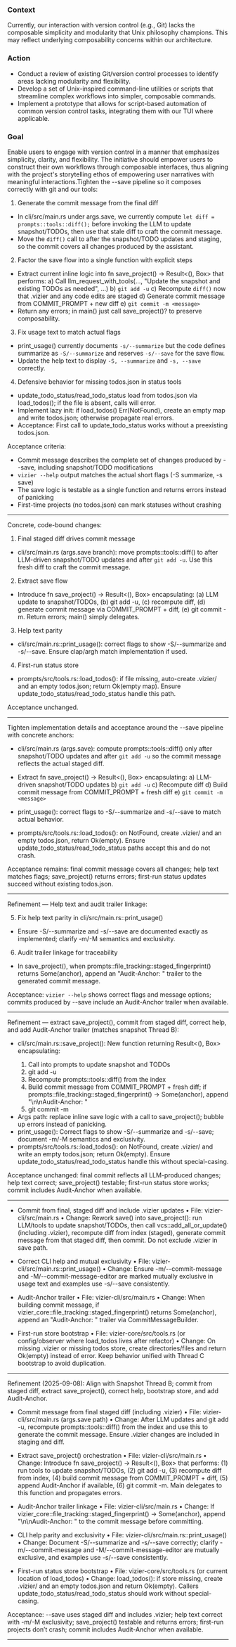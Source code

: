 ### Context

Currently, our interaction with version control (e.g., Git) lacks the composable simplicity and modularity that Unix philosophy champions. This may reflect underlying composability concerns within our architecture.

### Action

- Conduct a review of existing Git/version control processes to identify areas lacking modularity and flexibility.
- Develop a set of Unix-inspired command-line utilities or scripts that streamline complex workflows into simpler, composable commands.
- Implement a prototype that allows for script-based automation of common version control tasks, integrating them with our TUI where applicable.

### Goal

Enable users to engage with version control in a manner that emphasizes simplicity, clarity, and flexibility. The initiative should empower users to construct their own workflows through composable interfaces, thus aligning with the project's storytelling ethos of empowering user narratives with meaningful interactions.Tighten the --save pipeline so it composes correctly with git and our tools:

1) Generate the commit message from the final diff
- In cli/src/main.rs under args.save, we currently compute `let diff = prompts::tools::diff();` before invoking the LLM to update snapshot/TODOs, then use that stale diff to craft the commit message.
- Move the `diff()` call to after the snapshot/TODO updates and staging, so the commit covers all changes produced by the assistant.

2) Factor the save flow into a single function with explicit steps
- Extract current inline logic into fn save_project() -> Result<(), Box<dyn Error>> that performs:
  a) Call llm_request_with_tools(..., "Update the snapshot and existing TODOs as needed", ...)
  b) `git add -u`
  c) Recompute `diff()` now that .vizier and any code edits are staged
  d) Generate commit message from COMMIT_PROMPT + new diff
  e) `git commit -m <message>`
- Return any errors; in main() just call save_project()? to preserve composability.

3) Fix usage text to match actual flags
- print_usage() currently documents `-s/--summarize` but the code defines summarize as `-S/--summarize` and reserves `-s/--save` for the save flow.
- Update the help text to display `-S, --summarize` and `-s, --save` correctly.

4) Defensive behavior for missing todos.json in status tools
- update_todo_status/read_todo_status load from todos.json via load_todos(); if the file is absent, calls will error.
- Implement lazy init: if load_todos() Err(NotFound), create an empty map and write todos.json; otherwise propagate real errors.
- Acceptance: First call to update_todo_status works without a preexisting todos.json.

Acceptance criteria:
- Commit message describes the complete set of changes produced by --save, including snapshot/TODO modifications
- `vizier --help` output matches the actual short flags (-S summarize, -s save)
- The save logic is testable as a single function and returns errors instead of panicking
- First-time projects (no todos.json) can mark statuses without crashing

---

Concrete, code-bound changes:

1) Final staged diff drives commit message
- cli/src/main.rs (args.save branch): move prompts::tools::diff() to after LLM-driven snapshot/TODO updates and after `git add -u`. Use this fresh diff to craft the commit message.

2) Extract save flow
- Introduce fn save_project() -> Result<(), Box<dyn std::error::Error>> encapsulating: (a) LLM update to snapshot/TODOs, (b) git add -u, (c) recompute diff, (d) generate commit message via COMMIT_PROMPT + diff, (e) git commit -m. Return errors; main() simply delegates.

3) Help text parity
- cli/src/main.rs::print_usage(): correct flags to show -S/--summarize and -s/--save. Ensure clap/argh match implementation if used.

4) First-run status store
- prompts/src/tools.rs::load_todos(): if file missing, auto-create .vizier/ and an empty todos.json; return Ok(empty map). Ensure update_todo_status/read_todo_status handle this path.

Acceptance unchanged.


---

Tighten implementation details and acceptance around the --save pipeline with concrete anchors:

- cli/src/main.rs (args.save): compute prompts::tools::diff() only after snapshot/TODO updates and after `git add -u` so the commit message reflects the actual staged diff.

- Extract fn save_project() -> Result<(), Box<dyn std::error::Error>> encapsulating:
  a) LLM-driven snapshot/TODO updates
  b) `git add -u`
  c) Recompute diff
  d) Build commit message from COMMIT_PROMPT + fresh diff
  e) `git commit -m <message>`

- print_usage(): correct flags to -S/--summarize and -s/--save to match actual behavior.

- prompts/src/tools.rs::load_todos(): on NotFound, create .vizier/ and an empty todos.json, return Ok(empty). Ensure update_todo_status/read_todo_status paths accept this and do not crash.

Acceptance remains: final commit message covers all changes; help text matches flags; save_project() returns errors; first-run status updates succeed without existing todos.json.

---

Refinement — Help text and audit trailer linkage:

5) Fix help text parity in cli/src/main.rs::print_usage()
- Ensure -S/--summarize and -s/--save are documented exactly as implemented; clarify -m/-M semantics and exclusivity.

6) Audit trailer linkage for traceability
- In save_project(), when prompts::file_tracking::staged_fingerprint() returns Some(anchor), append an "Audit-Anchor: <anchor>" trailer to the generated commit message.

Acceptance: `vizier --help` shows correct flags and message options; commits produced by --save include an Audit-Anchor trailer when available.


---

Refinement — extract save_project(), commit from staged diff, correct help, and add Audit-Anchor trailer (matches snapshot Thread B):

- cli/src/main.rs::save_project(): New function returning Result<(), Box<dyn Error>> encapsulating:
  1) Call into prompts to update snapshot and TODOs
  2) git add -u
  3) Recompute prompts::tools::diff() from the index
  4) Build commit message from COMMIT_PROMPT + fresh diff; if prompts::file_tracking::staged_fingerprint() -> Some(anchor), append "\n\nAudit-Anchor: <anchor>"
  5) git commit -m <message>
- Args path: replace inline save logic with a call to save_project(); bubble up errors instead of panicking.
- print_usage(): Correct flags to show -S/--summarize and -s/--save; document -m/-M semantics and exclusivity.
- prompts/src/tools.rs::load_todos(): on NotFound, create .vizier/ and write an empty todos.json; return Ok(empty). Ensure update_todo_status/read_todo_status handle this without special-casing.

Acceptance unchanged: final commit reflects all LLM-produced changes; help text correct; save_project() testable; first-run status store works; commit includes Audit-Anchor when available.

---

- Commit from final, staged diff and include .vizier updates
  • File: vizier-cli/src/main.rs
  • Change: Rework save() into save_project(): run LLM/tools to update snapshot/TODOs, then call vcs::add_all_or_update() (including .vizier), recompute diff from index (staged), generate commit message from that staged diff, then commit. Do not exclude .vizier in save path.

- Correct CLI help and mutual exclusivity
  • File: vizier-cli/src/main.rs::print_usage()
  • Change: Ensure -m/--commit-message and -M/--commit-message-editor are marked mutually exclusive in usage text and examples use -s/--save consistently.

- Audit-Anchor trailer
  • File: vizier-cli/src/main.rs
  • Change: When building commit message, if vizier_core::file_tracking::staged_fingerprint() returns Some(anchor), append an "Audit-Anchor: <anchor>" trailer via CommitMessageBuilder.

- First-run store bootstrap
  • File: vizier-core/src/tools.rs (or config/observer where load_todos lives after refactor)
  • Change: On missing .vizier or missing todos store, create directories/files and return Ok(empty) instead of error. Keep behavior unified with Thread C bootstrap to avoid duplication.


---

Refinement (2025-09-08): Align with Snapshot Thread B; commit from staged diff, extract save_project(), correct help, bootstrap store, and add Audit-Anchor.

- Commit message from final staged diff (including .vizier)
  • File: vizier-cli/src/main.rs (args.save path)
  • Change: After LLM updates and git add -u, recompute prompts::tools::diff() from the index and use this to generate the commit message. Ensure .vizier changes are included in staging and diff.

- Extract save_project() orchestration
  • File: vizier-cli/src/main.rs
  • Change: Introduce fn save_project() -> Result<(), Box<dyn std::error::Error>> that performs: (1) run tools to update snapshot/TODOs, (2) git add -u, (3) recompute diff from index, (4) build commit message from COMMIT_PROMPT + diff, (5) append Audit-Anchor if available, (6) git commit -m. Main delegates to this function and propagates errors.

- Audit-Anchor trailer linkage
  • File: vizier-cli/src/main.rs
  • Change: If vizier_core::file_tracking::staged_fingerprint() -> Some(anchor), append "\n\nAudit-Anchor: <anchor>" to the commit message before committing.

- CLI help parity and exclusivity
  • File: vizier-cli/src/main.rs::print_usage()
  • Change: Document -S/--summarize and -s/--save correctly; clarify -m/--commit-message and -M/--commit-message-editor are mutually exclusive, and examples use -s/--save consistently.

- First-run status store bootstrap
  • File: vizier-core/src/tools.rs (or current location of load_todos)
  • Change: load_todos(): if store missing, create .vizier/ and an empty todos.json and return Ok(empty). Callers update_todo_status/read_todo_status should work without special-casing.

Acceptance: --save uses staged diff and includes .vizier; help text correct with -m/-M exclusivity; save_project() testable and returns errors; first-run projects don’t crash; commit includes Audit-Anchor when available.

---

